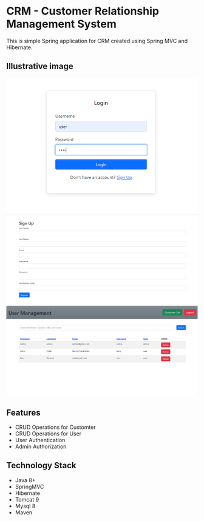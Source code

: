 # CRM - Customer Relationship Management System

<p>This is simple Spring application for CRM created using Spring MVC and Hibernate.</p>

## Illustrative image
<img src="screenshots/login.png" alt="Login Page" width="700">

<img src="screenshots/sign-up.png" alt="Sign-up Page" width="700">

<img src="screenshots/user-management.png" alt="User Management" width="700">

## Features
- CRUD Operations for Customter
- CRUD Operations for User
- User Authentication
- Admin Authorization
## Technology Stack
- Java 8+
- SpringMVC
- Hibernate
- Tomcat 9
- Mysql 8
- Maven